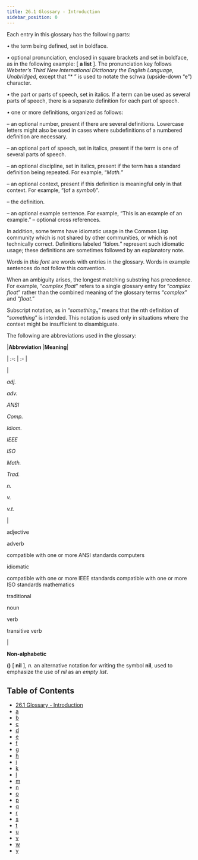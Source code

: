 ```yaml
---
title: 26.1 Glossary - Introduction
sidebar_position: 0
---
```


 



Each entry in this glossary has the following parts: 



*•* the term being defined, set in boldface. 



*•* optional pronunciation, enclosed in square brackets and set in boldface, as in the following example: [ **a list** ]. The pronunciation key follows *Webster’s Third New International Dictionary the English Language, Unabridged*, except that “* ” is used to notate the schwa (upside-down “e”) character. 



*•* the part or parts of speech, set in italics. If a term can be used as several parts of speech, there is a separate definition for each part of speech. 



*•* one or more definitions, organized as follows: 



– an optional number, present if there are several definitions. Lowercase letters might also be used in cases where subdefinitions of a numbered definition are necessary. 



– an optional part of speech, set in italics, present if the term is one of several parts of speech. 



– an optional discipline, set in italics, present if the term has a standard definition being repeated. For example, “*Math.*” 



– an optional context, present if this definition is meaningful only in that context. For example, “(of a *symbol*)”. 



– the definition. 



– an optional example sentence. For example, “This is an example of an example.” – optional cross references. 



In addition, some terms have idiomatic usage in the Common Lisp community which is not shared by other communities, or which is not technically correct. Definitions labeled “*Idiom.*” represent such idiomatic usage; these definitions are sometimes followed by an explanatory note. 



Words in *this font* are words with entries in the glossary. Words in example sentences do not follow this convention. 



When an ambiguity arises, the longest matching substring has precedence. For example, “*complex float*” refers to a single glossary entry for “*complex float*” rather than the combined meaning of the glossary terms “*complex*” and “*float*.” 







 



 



Subscript notation, as in “<i>something<sub>n</sub></i>” means that the <i>n</i>th definition of “<i>something</i>” is intended. This notation is used only in situations where the context might be insufficient to disambiguate. 



The following are abbreviations used in the glossary: 




|**Abbreviation**
 |**Meaning**|

| :-: | :- |

|<p>*adj.* </p><p>*adv.* </p><p>*ANSI* </p><p>*Comp.* </p><p>*Idiom.* </p><p>*IEEE* </p><p>*ISO* </p><p>*Math.* </p><p>*Trad.* </p><p>*n.* </p><p>*v.* </p><p>*v.t.* </p>|<p>adjective </p><p>adverb </p><p>compatible with one or more ANSI standards computers </p><p>idiomatic </p><p>compatible with one or more IEEE standards compatible with one or more ISO standards mathematics </p><p>traditional </p><p>noun </p><p>verb </p><p>transitive verb</p>|





**Non-alphabetic** 



**()** [ **nil** ], *n.* an alternative notation for writing the symbol **nil**, used to emphasize the use of *nil* as an *empty list*. 





## Table of Contents


- [26.1 Glossary - Introduction](/docs/chap-26/cg-b-glossary/intro)
- [a](/docs/chap-26/cg-b-glossary/a)
- [b](/docs/chap-26/cg-b-glossary/b)
- [c](/docs/chap-26/cg-b-glossary/c)
- [d](/docs/chap-26/cg-b-glossary/d)
- [e](/docs/chap-26/cg-b-glossary/e)
- [f](/docs/chap-26/cg-b-glossary/f)
- [g](/docs/chap-26/cg-b-glossary/g)
- [h](/docs/chap-26/cg-b-glossary/h)
- [i](/docs/chap-26/cg-b-glossary/i)
- [k](/docs/chap-26/cg-b-glossary/k)
- [l](/docs/chap-26/cg-b-glossary/l)
- [m](/docs/chap-26/cg-b-glossary/m)
- [n](/docs/chap-26/cg-b-glossary/n)
- [o](/docs/chap-26/cg-b-glossary/o)
- [p](/docs/chap-26/cg-b-glossary/p)
- [q](/docs/chap-26/cg-b-glossary/q)
- [r](/docs/chap-26/cg-b-glossary/r)
- [s](/docs/chap-26/cg-b-glossary/s)
- [t](/docs/chap-26/cg-b-glossary/t)
- [u](/docs/chap-26/cg-b-glossary/u)
- [v](/docs/chap-26/cg-b-glossary/v)
- [w](/docs/chap-26/cg-b-glossary/w)
- [y](/docs/chap-26/cg-b-glossary/y)

